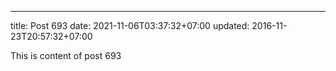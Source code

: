 ---
title: Post 693
date: 2021-11-06T03:37:32+07:00
updated: 2016-11-23T20:57:32+07:00

This is content of post 693